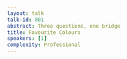 ```yaml
---
layout: talk
talk-id: 001
abstract: Three questions, one bridge
title: Favourite Colours
speakers: [1]
complexity: Professional
---
```


